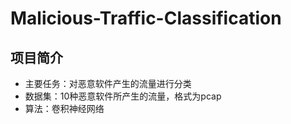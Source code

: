 # Malicious-Traffic-Classification
## 项目简介
- 主要任务：对恶意软件产生的流量进行分类
- 数据集：10种恶意软件所产生的流量，格式为pcap
- 算法：卷积神经网络
